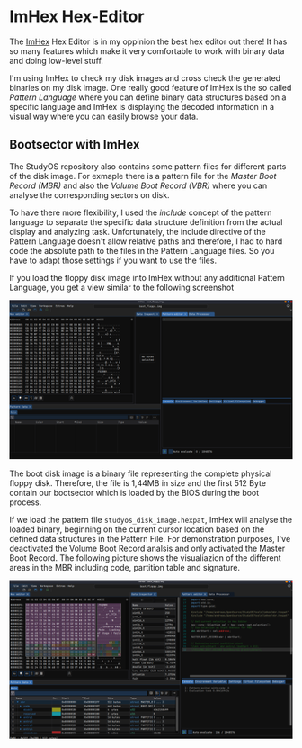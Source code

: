 # ImHex Hex-Editor
The [ImHex](https://github.com/WerWolv/ImHex) Hex Editor is in my oppinion the best hex editor out there! It has so many features which make it very comfortable to work with binary data and doing low-level stuff.

I'm using ImHex to check my disk images and cross check the generated binaries on my disk image. One really good feature of ImHex is the so called _Pattern Language_ where you can define binary data structures based on a specific language and ImHex is displaying the decoded information in a visual way where you can easily browse your data.

## Bootsector with ImHex
The StudyOS repository also contains some pattern files for different parts of the disk image. For exmaple there is a pattern file for the _Master Boot Record (MBR)_ and also the _Volume Boot Record (VBR)_ where you can analyse the corresponding sectors on disk.

To have there more flexibility, I used the _include_ concept of the pattern language to separate the specific data structure definition from the actual display and analyzing task. Unfortunately, the include directive of the Pattern Language doesn't allow relative paths and therefore, I had to hard code the absolute path to the files in the Pattern Language files. So you have to adapt those settings if you want to use the files.

If you load the floppy disk image into ImHex without any additional Pattern Language, you get a view similar to the following screenshot

![ImHex Boot Disk Image](../images/ImHex_MainWindow_DiskImage.png)

The boot disk image is a binary file representing the complete physical floppy disk. Therefore, the file is 1,44MB in size and the first 512 Byte contain our bootsector which is loaded by the BIOS during the boot process.

If we load the pattern file `studyos_disk_image.hexpat`, ImHex will analyse the loaded binary, beginning on the current cursor location based on the defined data structures in the Pattern File. For demonstration purposes, I've deactivated the Volume Boot Record analsis and only activated the Master Boot Record. The following picture shows the visualiazion of the different areas in the MBR including code, partition table and signature.

![ImHex Master Boot Record](../images/ImHex_MasterBootRecord.png)